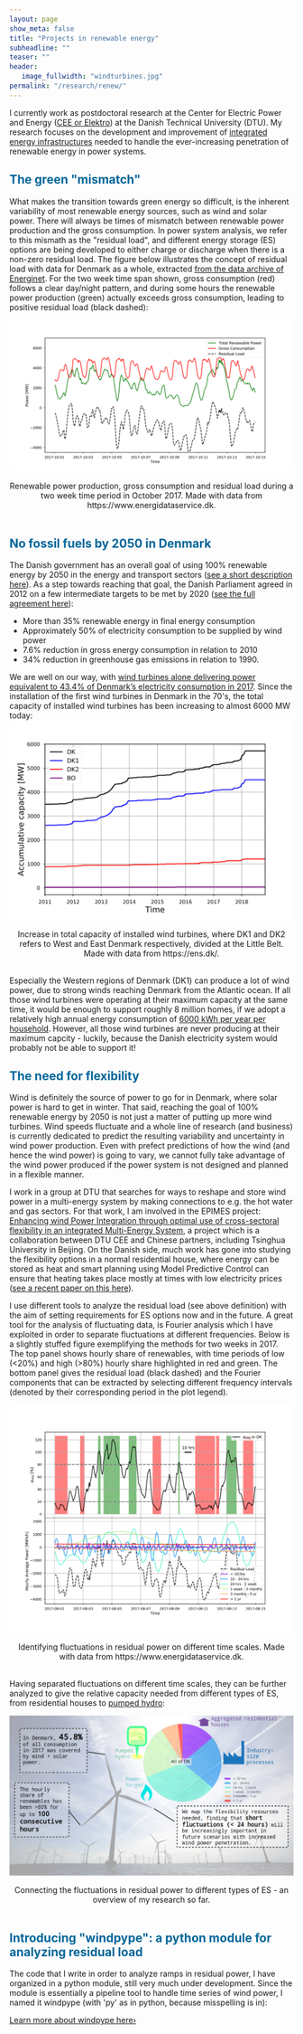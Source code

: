 ```yaml
---
layout: page
show_meta: false
title: "Projects in renewable energy"
subheadline: ""
teaser: ""
header:
   image_fullwidth: "windturbines.jpg"
permalink: "/research/renew/"
---
```


I currently work as postdoctoral research at the Center for Electric Power and Energy ([CEE or Elektro](http://www.cee.elektro.dtu.dk/)) at the Danish Technical University (DTU). My research focuses on the development and improvement of [integrated energy infrastructures](http://www.cee.elektro.dtu.dk/research/Interconnected-energy-system/Integrated-energy-infrastructures) needed to handle the ever-increasing penetration of renewable energy in power systems. 

<h2 style="color: #006699">The green "mismatch"</h2>

What makes the transition towards green energy so difficult, is the inherent variability of most renewable energy sources, such as wind and solar power. 
There will always be times of mismatch between renewable power production and the gross consumption. 
In power system analysis, we refer to this mismath as the "residual load", and different energy storage (ES) options are being developed 
to either charge or discharge when there is a non-zero residual load. 
The figure below illustrates the concept of residual load with data for Denmark as a whole, extracted [from the data archive of Energinet](https://www.energidataservice.dk/). 
For the two week time span shown, gross consumption (red) follows a clear day/night pattern, and during some hours the renewable power production (green) actually 
exceeds gross consumption, leading to positive residual load (black dashed):


![Dips in wind power production in Denmark.](residual_load_data.png)
<center>Renewable power production, gross consumption and residual load during a two week time period in October 2017. 
Made with data from https://www.energidataservice.dk.</center>
<br>

<h2 style="color: #006699">No fossil fuels by 2050 in Denmark</h2>

The Danish government has an overall goal of using 100% renewable energy by 2050 in the energy and transport sectors ([see a short description here](http://denmark.dk/en/green-living/wind-energy)). 
As a step towards reaching that goal, the Danish Parliament agreed in 2012 on a few intermediate targets to be met by 2020 ([see the full agreement here](file:///home/karen/Downloads/EnergyPolicyinDenmark.pdf)):<br>
- More than 35% renewable energy in final energy consumption
- Approximately 50% of electricity consumption to be supplied by wind power
- 7.6% reduction in gross energy consumption in relation to 2010
- 34% reduction in greenhouse gas emissions in relation to 1990.

We are well on our way, with [wind turbines alone delivering power equivalent to 43.4% of Denmark’s electricity consumption in 2017](https://cleantechnica.com/2018/01/06/44-wind-denmark-smashed-already-huge-wind-energy-records-2017/). 
Since the installation of the first wind turbines in Denmark in the 70's, the total capacity of installed wind turbines has been increasing to almost 6000 MW today:
![Increase in total capacity of installed wind turbines](capacity.png)
<center>Increase in total capacity of installed wind turbines, where DK1 and DK2 refers to West and East Denmark respectively, divided at the Little Belt. Made with data from https://ens.dk/.</center>
<br>

Especially the Western regions of Denmark (DK1) can produce a lot of wind power, due to strong winds reaching Denmark from the Atlantic ocean. 
If all those wind turbines were operating at their maximum capacity at the same time, it would be enough to support roughly 8 million homes, if we adopt a relatively high annual energy consumption of [6000 kWh per year per household](https://www.ovoenergy.com/guides/energy-guides/how-much-electricity-does-a-home-use.html). 
However, all those wind turbines are never producing at their maximum capcity - luckily, because the Danish electricity system would probably not be able to support it! 


<h2 style="color: #006699">The need for flexibility</h2>
Wind is definitely the source of power to go for in Denmark, where solar power is hard to get in winter. 
That said, reaching the goal of 100% renewable energy by 2050 is not just a matter of putting up more wind turbines. 
Wind speeds fluctuate and a whole line of research (and business) is currently dedicated to predict the resulting variability and uncertainty in wind power production. 
Even with prefect predictions of how the wind (and hence the wind power) is going to vary, 
we cannot fully take advantage of the wind power produced if the power system is not designed and planned in a flexible manner. 

I work in a group at DTU that searches for ways to reshape and store wind power in a multi-energy system by making connections to e.g. the hot water and gas sectors. 
For that work, I am involved in the EPIMES project: [Enhancing wind Power Integration through optimal use of cross-sectoral flexibility in an integrated Multi-Energy System](http://www.dtu.dk/english/news/nyhed?id=1e387552-3d06-4f2c-ab2b-f1b602e8e27a), a project which is a collaboration between DTU CEE and Chinese partners, including Tsinghua University in Beijing. 
On the Danish side, much work has gone into studying the flexibility options in a normal residential house, where energy can be stored as heat and smart planning using Model Predictive Control can ensure that heating takes place mostly at times with low electricity prices ([see a recent paper on this here](http://orbit.dtu.dk/files/139062795/WJET_2017101016173894.pdf)). 

I use different tools to analyze the residual load (see above definition) with the aim of setting requirements for ES options now and in the future. 
A great tool for the analysis of fluctuating data, is Fourier analysis which I have exploited in order to separate fluctuations at different frequencies. 
Below is a slightly stuffed figure exemplifying the methods for two weeks in 2017. 
The top panel shows hourly share of renewables, with time periods of low (<20%) and high (>80%) hourly share highlighted in red and green. 
The bottom panel gives the residual load (black dashed) and the Fourier components that can be extracted by selecting different frequency intervals 
(denoted by their corresponding period in the plot legend). 

![Fourier analysis of residual load in Denmark.](timeseries.png)
<center>Identifying fluctuations in residual power on different time scales. Made with data from https://www.energidataservice.dk.</center>
<br>

Having separated fluctuations on different time scales, they can be further analyzed to give the relative capacity needed from different types of ES, from residential houses to 
[pumped hydro](http://energystorage.org/energy-storage/technologies/pumped-hydroelectric-storage):

![An overview of my research so far.](abstract_figure.png)
<center>Connecting the fluctuations in residual power to different types of ES - an overview of my research so far.</center>
<br>

<h2 style="color: #006699">Introducing "windpype": a python module for analyzing residual load</h2>

The code that I write in order to analyze ramps in residual power, I have organized in a python module, 
still very much under development. 
Since the module is essentially a pipeline tool to handle time series of wind power, 
I named it windpype (with 'py' as in python, because misspelling is in):

<a class="radius button small" href="{{ site.url }}/windpype_dev/">Learn more about windpype here›</a>




